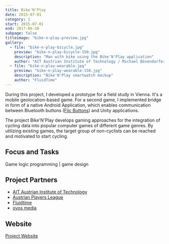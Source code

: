 ```yaml
---
title: Bike'N'Play
date: 2015-07-01
category: 1
start: 2015-07-01
end: 2017-06-30
subpage: false
titleimage: "bike-n-play-preview.jpg"
gallery:
  - file: "bike-n-play-bicycle.jpg"
    preview: "bike-n-play-bicycle-150.jpg"
    description: "Man with bike using the Bike'N'Play application"
    author: "AIT Austrian Institute of Technology / Michael Bösendorfer"
  - file: "bike-n-play-wearable.jpg"
    preview: "bike-n-play-wearable-150.jpg"
    description: "Bike'N'Play smartwatch mockup"
    author: "FluidTime"
---
```


During this project, I developed a prototype for a field study in Vienna. It's a mobile geolocation-based game. For a second game, I implemented bridge in form of a native Android Application, which enables communication between Bluetooth buttons ([Flic Buttons](https://flic.io/)) and Unity applications.

The project Bike'N'Play develops gaming approaches for the integration of cycling data into popular computer games of different game genres. By utilizing existing games, the target group of non-cyclists can be reached and motivated to start cycling.

## Focus and Tasks
Game logic programming | game design

## Project Partners
* [AIT Austrian Institute of Technology](http://www.ait.ac.at/)
* [Austrian Players League](http://www.apl.at/)
* [Fluidtime](https://www.fluidtime.com/)
* [ovos media](http://www.ovos.at/)

## Website
[Project Website](http://bikenplay.at/)